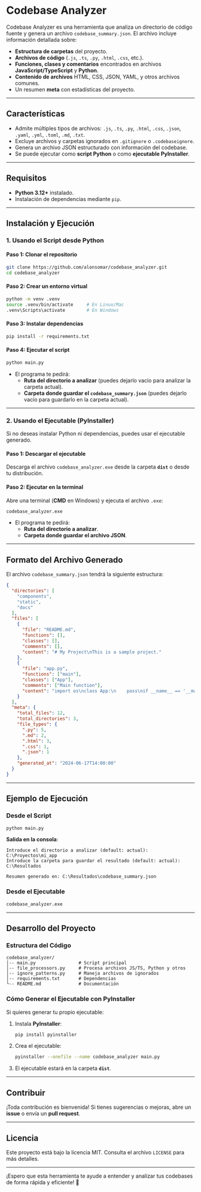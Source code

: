 # Codebase Analyzer

Codebase Analyzer es una herramienta que analiza un directorio de código fuente y genera un archivo `codebase_summary.json`. El archivo incluye información detallada sobre:

- **Estructura de carpetas** del proyecto.
- **Archivos de código** (`.js`, `.ts`, `.py`, `.html`, `.css`, etc.).
- **Funciones, clases y comentarios** encontrados en archivos **JavaScript/TypeScript** y **Python**.
- **Contenido de archivos** HTML, CSS, JSON, YAML, y otros archivos comunes.
- Un resumen **meta** con estadísticas del proyecto.

---

## **Características**

- Admite múltiples tipos de archivos: `.js`, `.ts`, `.py`, `.html`, `.css`, `.json`, `.yaml`, `.yml`, `.toml`, `.md`, `.txt`.
- Excluye archivos y carpetas ignorados en `.gitignore` o `.codebaseignore`.
- Genera un archivo JSON estructurado con información del codebase.
- Se puede ejecutar como **script Python** o como **ejecutable PyInstaller**.

---

## **Requisitos**

- **Python 3.12+** instalado.
- Instalación de dependencias mediante `pip`.

---

## **Instalación y Ejecución**

### **1. Usando el Script desde Python**

#### **Paso 1: Clonar el repositorio**
```bash
git clone https://github.com/alonsomar/codebase_analyzer.git
cd codebase_analyzer
```

#### **Paso 2: Crear un entorno virtual**
```bash
python -m venv .venv
source .venv/bin/activate     # En Linux/Mac
.venv\Scripts\activate        # En Windows
```

#### **Paso 3: Instalar dependencias**
```bash
pip install -r requirements.txt
```

#### **Paso 4: Ejecutar el script**
```bash
python main.py
```

- El programa te pedirá:
  - **Ruta del directorio a analizar** (puedes dejarlo vacío para analizar la carpeta actual).
  - **Carpeta donde guardar el `codebase_summary.json`** (puedes dejarlo vacío para guardarlo en la carpeta actual).

---

### **2. Usando el Ejecutable (PyInstaller)**

Si no deseas instalar Python ni dependencias, puedes usar el ejecutable generado.

#### **Paso 1: Descargar el ejecutable**
Descarga el archivo `codebase_analyzer.exe` desde la carpeta **`dist`** o desde tu distribución.

#### **Paso 2: Ejecutar en la terminal**
Abre una terminal (**CMD** en Windows) y ejecuta el archivo `.exe`:

```bash
codebase_analyzer.exe
```

- El programa te pedirá:
  - **Ruta del directorio a analizar**.
  - **Carpeta donde guardar el archivo JSON**.

---

## **Formato del Archivo Generado**

El archivo `codebase_summary.json` tendrá la siguiente estructura:

```json
{
  "directories": [
    "components",
    "static",
    "docs"
  ],
  "files": [
    {
      "file": "README.md",
      "functions": [],
      "classes": [],
      "comments": [],
      "content": "# My Project\nThis is a sample project."
    },
    {
      "file": "app.py",
      "functions": ["main"],
      "classes": ["App"],
      "comments": ["Main function"],
      "content": "import os\nclass App:\n    pass\nif __name__ == '__main__':\n    main()"
    }
  ],
  "meta": {
    "total_files": 12,
    "total_directories": 3,
    "file_types": {
      ".py": 5,
      ".md": 2,
      ".html": 3,
      ".css": 1,
      ".json": 1
    },
    "generated_at": "2024-06-17T14:00:00"
  }
}
```

---

## **Ejemplo de Ejecución**

### **Desde el Script**
```bash
python main.py
```

**Salida en la consola**:
```
Introduce el directorio a analizar (default: actual): C:\Proyectos\mi_app
Introduce la carpeta para guardar el resultado (default: actual): C:\Resultados

Resumen generado en: C:\Resultados\codebase_summary.json
```

### **Desde el Ejecutable**
```bash
codebase_analyzer.exe
```

---

## **Desarrollo del Proyecto**

### **Estructura del Código**
```
codebase_analyzer/
│-- main.py                # Script principal
│-- file_processors.py     # Procesa archivos JS/TS, Python y otros
│-- ignore_patterns.py     # Maneja archivos de ignorados
│-- requirements.txt       # Dependencias
└-- README.md              # Documentación
```

### **Cómo Generar el Ejecutable con PyInstaller**
Si quieres generar tu propio ejecutable:

1. Instala **PyInstaller**:
   ```bash
   pip install pyinstaller
   ```

2. Crea el ejecutable:
   ```bash
   pyinstaller --onefile --name codebase_analyzer main.py
   ```

3. El ejecutable estará en la carpeta **`dist`**.

---

## **Contribuir**

¡Toda contribución es bienvenida! Si tienes sugerencias o mejoras, abre un **issue** o envía un **pull request**.

---

## **Licencia**

Este proyecto está bajo la licencia MIT. Consulta el archivo `LICENSE` para más detalles.

---

¡Espero que esta herramienta te ayude a entender y analizar tus codebases de forma rápida y eficiente! 🚀
